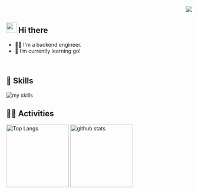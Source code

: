 <!-- 1. GitHub usernameを変更 -->
<div align="right">
  <img src="https://komarev.com/ghpvc/?username=konu96" />
</div>


<!-- 2. プロフィールや連絡先を変更 -->
## <img src="https://media.giphy.com/media/v1.Y2lkPTc5MGI3NjExY3VldGN5a2gwNXV2dXowajM1ejd2eWs5MjVpODZtcDZmbTBycnFpeSZlcD12MV9naWZzX3NlYXJjaCZjdD1n/Ymfp5NJGcfbP0IinZC/giphy.gif" width="28"> Hi there

- 🧑‍💻 I'm a backend engineer.
- 🌱 I’m currently learning go!
<br>


<!-- 3. 好きな技術スタックに変更 -->
<!-- ライトモート：theme=light, ダークモート：theme=dark -->
<!-- アイコンの選択肢一覧：https://arc.net/l/quote/zizyykfh -->
## 🌱 Skills
<img alt="my skills" src="https://skillicons.dev/icons?theme=dark&perline=7&i=html,css,js,ts,react,next,vue,nuxt,go,docker,terraform,aws" />
<br>


<!-- 4. GitHub usernameを変更, 2箇所 -->
<!-- ライトモート：theme=light, ダークモート：theme=vue-dark  -->
## 🏃‍♀️ Activities
<div align="left"> 
  <img alt="Top Langs" height="170px" src="https://github-readme-stats.vercel.app/api?username=konu96&theme=vue-dark&layout=compact" />
  <img alt="github stats" height="170px" src="https://github-readme-stats.vercel.app/api/top-langs/?username=konu96&theme=vue-dark&layout=compact" />
</div>


<!--
This repository is a ✨ _special_ ✨ repository because its `README.md` (this file) appears on your GitHub profile.

Here are some ideas to get you started:

- 🔭 I’m currently working on ...
- 🌱 I’m currently learning ...
- 👯 I’m looking to collaborate on ...
- 🤔 I’m looking for help with ...
- 💬 Ask me about ...
- 📫 How to reach me: ...
- 😄 Pronouns: ...
- ⚡ Fun fact: ...
-->

